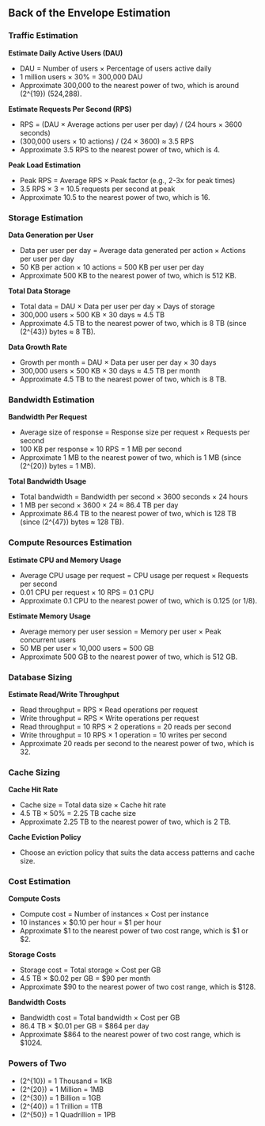 ## Back of the Envelope Estimation

### Traffic Estimation

**Estimate Daily Active Users (DAU)**
- DAU = Number of users × Percentage of users active daily
- 1 million users × 30% = 300,000 DAU
- Approximate 300,000 to the nearest power of two, which is around \(2^{19}\) (524,288).

**Estimate Requests Per Second (RPS)**
- RPS = (DAU × Average actions per user per day) / (24 hours × 3600 seconds)
- (300,000 users × 10 actions) / (24 × 3600) ≈ 3.5 RPS
- Approximate 3.5 RPS to the nearest power of two, which is 4.

**Peak Load Estimation**
- Peak RPS = Average RPS × Peak factor (e.g., 2-3x for peak times)
- 3.5 RPS × 3 = 10.5 requests per second at peak
- Approximate 10.5 to the nearest power of two, which is 16.

### Storage Estimation

**Data Generation per User**
- Data per user per day = Average data generated per action × Actions per user per day
- 50 KB per action × 10 actions = 500 KB per user per day
- Approximate 500 KB to the nearest power of two, which is 512 KB.

**Total Data Storage**
- Total data = DAU × Data per user per day × Days of storage
- 300,000 users × 500 KB × 30 days ≈ 4.5 TB
- Approximate 4.5 TB to the nearest power of two, which is 8 TB (since \(2^{43}\) bytes ≈ 8 TB).

**Data Growth Rate**
- Growth per month = DAU × Data per user per day × 30 days
- 300,000 users × 500 KB × 30 days ≈ 4.5 TB per month
- Approximate 4.5 TB to the nearest power of two, which is 8 TB.

### Bandwidth Estimation

**Bandwidth Per Request**
- Average size of response = Response size per request × Requests per second
- 100 KB per response × 10 RPS = 1 MB per second
- Approximate 1 MB to the nearest power of two, which is 1 MB (since \(2^{20}\) bytes = 1 MB).

**Total Bandwidth Usage**
- Total bandwidth = Bandwidth per second × 3600 seconds × 24 hours
- 1 MB per second × 3600 × 24 ≈ 86.4 TB per day
- Approximate 86.4 TB to the nearest power of two, which is 128 TB (since \(2^{47}\) bytes ≈ 128 TB).

### Compute Resources Estimation

**Estimate CPU and Memory Usage**
- Average CPU usage per request = CPU usage per request × Requests per second
- 0.01 CPU per request × 10 RPS = 0.1 CPU
- Approximate 0.1 CPU to the nearest power of two, which is 0.125 (or 1/8).

**Estimate Memory Usage**
- Average memory per user session = Memory per user × Peak concurrent users
- 50 MB per user × 10,000 users = 500 GB
- Approximate 500 GB to the nearest power of two, which is 512 GB.

### Database Sizing

**Estimate Read/Write Throughput**
- Read throughput = RPS × Read operations per request
- Write throughput = RPS × Write operations per request
- Read throughput = 10 RPS × 2 operations = 20 reads per second
- Write throughput = 10 RPS × 1 operation = 10 writes per second
- Approximate 20 reads per second to the nearest power of two, which is 32.

### Cache Sizing

**Cache Hit Rate**
- Cache size = Total data size × Cache hit rate
- 4.5 TB × 50% = 2.25 TB cache size
- Approximate 2.25 TB to the nearest power of two, which is 2 TB.

**Cache Eviction Policy**
- Choose an eviction policy that suits the data access patterns and cache size.

### Cost Estimation

**Compute Costs**
- Compute cost = Number of instances × Cost per instance
- 10 instances × $0.10 per hour = $1 per hour
- Approximate $1 to the nearest power of two cost range, which is $1 or $2.

**Storage Costs**
- Storage cost = Total storage × Cost per GB
- 4.5 TB × $0.02 per GB = $90 per month
- Approximate $90 to the nearest power of two cost range, which is $128.

**Bandwidth Costs**
- Bandwidth cost = Total bandwidth × Cost per GB
- 86.4 TB × $0.01 per GB = $864 per day
- Approximate $864 to the nearest power of two cost range, which is $1024.

### Powers of Two
- \(2^{10}\) = 1 Thousand = 1KB
- \(2^{20}\) = 1 Million = 1MB
- \(2^{30}\) = 1 Billion = 1GB
- \(2^{40}\) = 1 Trillion = 1TB
- \(2^{50}\) = 1 Quadrillion = 1PB
